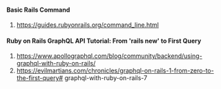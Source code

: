 #### Basic Rails Command
1. https://guides.rubyonrails.org/command_line.html

#### Ruby on Rails GraphQL API Tutorial: From 'rails new' to First Query
1. https://www.apollographql.com/blog/community/backend/using-graphql-with-ruby-on-rails/
2. https://evilmartians.com/chronicles/graphql-on-rails-1-from-zero-to-the-first-query# graphql-with-ruby-on-rails-7

